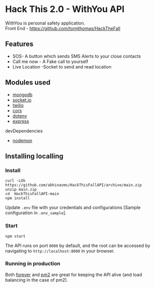 # Hack This 2.0 - WithYou API

WithYou is personal safety application. \
Front End - https://github.com/tomjthomas/HackTheFall

## Features
- SOS- A button which sends SMS Alerts to your close contacts
- Call me now - A Fake call to yourself
- Live Location -Socket to send and read location

## Modules used
+ [mongodb](https://www.npmjs.com/package/mongodb)
+ [socket.io](https://www.npmjs.com/package/socket.io)
+ [twilio](https://www.npmjs.com/package/twilio)
+ [cors](https://www.npmjs.com/package/cors)
+ [dotenv](https://www.npmjs.com/package/dotenv)
+ [express](https://www.npmjs.com/package/express)

devDependencies
+ [nodemon](https://www.npmjs.com/package/nodemon)
 

## Installing localling 
### Install
````
curl -LOk 
https://github.com/abhinavms/HackThisFallAPI/archive/main.zip
unzip main.zip
cd  HackThisFallAPI-main
npm install
````

Update ````.env```` file with your credentials and configurations [Sample configuration in ````.env_sample````].


### Start
````
npm start
````

The API runs on port ````8000```` by default, and the root can be accessed by navigating to ````http://localhost:8000```` in your browser.


### Running in production
Both [forever](https://github.com/foreverjs/forever) and [pm2](https://github.com/Unitech/pm2) are great for keeping the API alive (and load balancing in the case of pm2).
